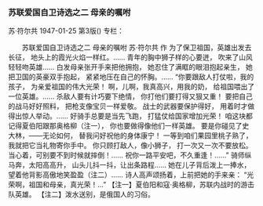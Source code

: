 ### 苏联爱国自卫诗选之二  母亲的嘱咐
苏·符尔共
1947-01-25
第3版()
专栏：

　　苏联爱国自卫诗选之二
    母亲的嘱咐
    苏·符尔共  作
    为了保卫祖国，英雄出发去长征，
    地头上的霞光火焰一样红。……
    青年的胸中狮子样的心要迸，
    吹来了山风轻轻吻英雄……
    白发母亲张开手来把他拥抱，
    她忍住了满眶的眼泪抱起亲生，
    她把卫国的英豪双手抱起，
    紧紧地压在自己的怀胸。……
    “你要跟敌人打仗啦，我的孩子，
    为亲爱祖国的伟大光荣！
    啊，儿啊，我真高兴，用我的奶，
    给祖国喂出了一位英雄。……
    杀敌人要有计巧要下绝情，
    你打他们要打得又狠又重！
    要把自己的战马好好照料，
    把枪支像宝贝一样爱敬。
    战士的武器要保护得好，
    用着时才做得出惊人举动。……
    好骑手总要是当先飞跑，
    打猛仗给国家增加光荣！
    咱这块都记得夏伯阳跟那奥格柳（注一），
    你也要做得像他们一样英雄。
    要是你碰见了史大林，——无论如何，
    替我问好祝他的身体康宁！
    一等到咱们果园里桃子熟了，
    我就把它当礼物寄你手中。
    你只顾打敌人，像小狮子，
    打一次又一次不要放松。
    当心着，可别要不到时候就摔倒！……
    祝你一路平安吧，不久重逢！……”
    骑师纵马奔，太阳高高升，
    山头儿抖一抖，让出条路程……
    她在儿子背后泼上一捧水，
    望着他背影高傲地笑盈盈（注二）……
    诗人高声颂扬着，上前把她的手来亲：
    “光荣啊，祖国和母亲，真光荣！…”
    【注一】夏伯阳和寇·奥格柳，苏联内战时的游击队英雄。
    【注二】泼水送别，是俄国人的习俗。
